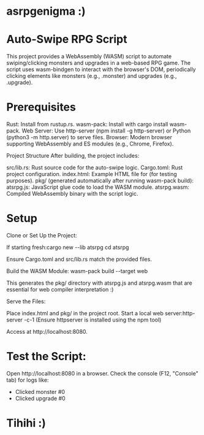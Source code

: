 # asrpgenigma :)

# Auto-Swipe RPG Script
This project provides a WebAssembly (WASM) script to automate swiping/clicking monsters and upgrades in a web-based RPG game. The script uses wasm-bindgen to interact with the browser's DOM, periodically clicking elements like monsters (e.g., .monster) and upgrades (e.g., .upgrade).

# Prerequisites

Rust: Install from rustup.rs.
wasm-pack: Install with cargo install wasm-pack.
Web Server: Use http-server (npm install -g http-server) or Python (python3 -m http.server) to serve files.
Browser: Modern browser supporting WebAssembly and ES modules (e.g., Chrome, Firefox).

Project Structure
After building, the project includes:

src/lib.rs: Rust source code for the auto-swipe logic.
Cargo.toml: Rust project configuration.
index.html: Example HTML file for (for testing purposes).
pkg/ (generated automatically after running wasm-pack build):
atsrpg.js: JavaScript glue code to load the WASM module.
atsrpg.wasm: Compiled WebAssembly binary with the script logic.



# Setup

Clone or Set Up the Project:

If starting fresh:cargo new --lib atsrpg
cd atsrpg


Ensure Cargo.toml and src/lib.rs match the provided files.


Build the WASM Module:
wasm-pack build --target web


This generates the pkg/ directory with atsrpg.js and atsrpg.wasm that are essential for web compiler interpretation :)


Serve the Files:

Place index.html and pkg/ in the project root.
Start a local web server:http-server -c-1
(Ensure httpserver is installed using the npm tool)

Access at http://localhost:8080.


# Test the Script:

Open http://localhost:8080 in a browser.
Check the console (F12, "Console" tab) for logs like: 
- Clicked monster #0
- Clicked upgrade #0

# Tihihi :) 